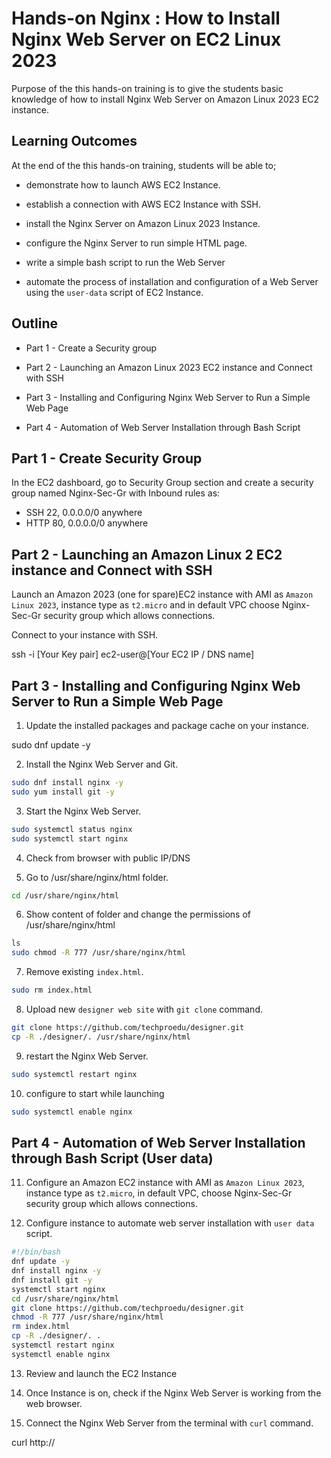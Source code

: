 # Hands-on Nginx : How to Install Nginx Web Server on EC2 Linux 2023

Purpose of the this hands-on training is to give the students basic knowledge of how to install Nginx Web Server on Amazon Linux 2023 EC2 instance.

## Learning Outcomes

At the end of the this hands-on training, students will be able to;

- demonstrate how to launch AWS EC2 Instance.

- establish a connection with AWS EC2 Instance with SSH.

- install the Nginx Server on Amazon Linux 2023 Instance.

- configure the Nginx Server to run simple HTML page.

- write a simple bash script to run the Web Server

- automate the process of installation and configuration of a Web Server using the `user-data` script of EC2 Instance.

## Outline

- Part 1 - Create a Security group

- Part 2 - Launching an Amazon Linux 2023 EC2 instance and Connect with SSH

- Part 3 - Installing and Configuring Nginx Web Server to Run a Simple Web Page

- Part 4 - Automation of Web Server Installation through Bash Script


## Part 1 - Create Security Group

In the EC2 dashboard, go to Security Group section and create a security group named Nginx-Sec-Gr with Inbound rules as:
- SSH 22, 0.0.0.0/0 anywhere
- HTTP 80, 0.0.0.0/0 anywhere



## Part 2 - Launching an Amazon Linux 2 EC2 instance and Connect with SSH

Launch an Amazon 2023 (one for spare)EC2 instance with AMI as `Amazon Linux 2023`, instance type as `t2.micro` and in default VPC choose Nginx-Sec-Gr security group which allows connections.

Connect to your instance with SSH.


ssh -i [Your Key pair] ec2-user@[Your EC2 IP / DNS name]


## Part 3 - Installing and Configuring Nginx Web Server to Run a Simple Web Page

1. Update the installed packages and package cache on your instance.


sudo dnf update -y


2. Install the Nginx Web Server and Git.

```bash
sudo dnf install nginx -y
sudo yum install git -y
```

3. Start the Nginx Web Server.

```bash
sudo systemctl status nginx
sudo systemctl start nginx
```

4. Check from browser with public IP/DNS


5. Go to /usr/share/nginx/html folder.

```bash
cd /usr/share/nginx/html
```

6. Show content of folder and change the permissions of /usr/share/nginx/html

```bash
ls
sudo chmod -R 777 /usr/share/nginx/html
```

7. Remove existing `index.html`.

```bash
sudo rm index.html
```

8. Upload new `designer web site` with `git clone` command.

```bash
git clone https://github.com/techproedu/designer.git
cp -R ./designer/. /usr/share/nginx/html
```

9. restart the Nginx Web Server.

```bash
sudo systemctl restart nginx
```

10. configure to start while launching
```bash
sudo systemctl enable nginx
```

## Part 4 - Automation of Web Server Installation through Bash Script (User data)

11. Configure an Amazon EC2 instance with AMI as `Amazon Linux 2023`, instance type as `t2.micro`, in default VPC, choose Nginx-Sec-Gr security group which allows connections.

12. Configure instance to automate web server installation with `user data` script.

```bash
#!/bin/bash
dnf update -y
dnf install nginx -y
dnf install git -y
systemctl start nginx
cd /usr/share/nginx/html
git clone https://github.com/techproedu/designer.git
chmod -R 777 /usr/share/nginx/html
rm index.html
cp -R ./designer/. .
systemctl restart nginx
systemctl enable nginx
```

13. Review and launch the EC2 Instance

14. Once Instance is on, check if the Nginx Web Server is working from the web browser.

15. Connect the Nginx Web Server from the terminal with `curl` command.


curl http://<IPADRESS>
